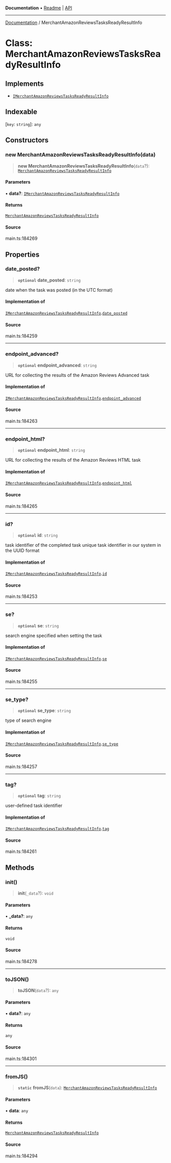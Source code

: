 **Documentation** • [Readme](../README.md) \| [API](../globals.md)

***

[Documentation](../README.md) / MerchantAmazonReviewsTasksReadyResultInfo

# Class: MerchantAmazonReviewsTasksReadyResultInfo

## Implements

- [`IMerchantAmazonReviewsTasksReadyResultInfo`](../interfaces/IMerchantAmazonReviewsTasksReadyResultInfo.md)

## Indexable

 \[`key`: `string`\]: `any`

## Constructors

### new MerchantAmazonReviewsTasksReadyResultInfo(data)

> **new MerchantAmazonReviewsTasksReadyResultInfo**(`data`?): [`MerchantAmazonReviewsTasksReadyResultInfo`](MerchantAmazonReviewsTasksReadyResultInfo.md)

#### Parameters

• **data?**: [`IMerchantAmazonReviewsTasksReadyResultInfo`](../interfaces/IMerchantAmazonReviewsTasksReadyResultInfo.md)

#### Returns

[`MerchantAmazonReviewsTasksReadyResultInfo`](MerchantAmazonReviewsTasksReadyResultInfo.md)

#### Source

main.ts:184269

## Properties

### date\_posted?

> **`optional`** **date\_posted**: `string`

date when the task was posted (in the UTC format)

#### Implementation of

[`IMerchantAmazonReviewsTasksReadyResultInfo`](../interfaces/IMerchantAmazonReviewsTasksReadyResultInfo.md).[`date_posted`](../interfaces/IMerchantAmazonReviewsTasksReadyResultInfo.md#date_posted)

#### Source

main.ts:184259

***

### endpoint\_advanced?

> **`optional`** **endpoint\_advanced**: `string`

URL for collecting the results of the Amazon Reviews Advanced task

#### Implementation of

[`IMerchantAmazonReviewsTasksReadyResultInfo`](../interfaces/IMerchantAmazonReviewsTasksReadyResultInfo.md).[`endpoint_advanced`](../interfaces/IMerchantAmazonReviewsTasksReadyResultInfo.md#endpoint_advanced)

#### Source

main.ts:184263

***

### endpoint\_html?

> **`optional`** **endpoint\_html**: `string`

URL for collecting the results of the Amazon Reviews HTML task

#### Implementation of

[`IMerchantAmazonReviewsTasksReadyResultInfo`](../interfaces/IMerchantAmazonReviewsTasksReadyResultInfo.md).[`endpoint_html`](../interfaces/IMerchantAmazonReviewsTasksReadyResultInfo.md#endpoint_html)

#### Source

main.ts:184265

***

### id?

> **`optional`** **id**: `string`

task identifier of the completed task
unique task identifier in our system in the UUID format

#### Implementation of

[`IMerchantAmazonReviewsTasksReadyResultInfo`](../interfaces/IMerchantAmazonReviewsTasksReadyResultInfo.md).[`id`](../interfaces/IMerchantAmazonReviewsTasksReadyResultInfo.md#id)

#### Source

main.ts:184253

***

### se?

> **`optional`** **se**: `string`

search engine specified when setting the task

#### Implementation of

[`IMerchantAmazonReviewsTasksReadyResultInfo`](../interfaces/IMerchantAmazonReviewsTasksReadyResultInfo.md).[`se`](../interfaces/IMerchantAmazonReviewsTasksReadyResultInfo.md#se)

#### Source

main.ts:184255

***

### se\_type?

> **`optional`** **se\_type**: `string`

type of search engine

#### Implementation of

[`IMerchantAmazonReviewsTasksReadyResultInfo`](../interfaces/IMerchantAmazonReviewsTasksReadyResultInfo.md).[`se_type`](../interfaces/IMerchantAmazonReviewsTasksReadyResultInfo.md#se_type)

#### Source

main.ts:184257

***

### tag?

> **`optional`** **tag**: `string`

user-defined task identifier

#### Implementation of

[`IMerchantAmazonReviewsTasksReadyResultInfo`](../interfaces/IMerchantAmazonReviewsTasksReadyResultInfo.md).[`tag`](../interfaces/IMerchantAmazonReviewsTasksReadyResultInfo.md#tag)

#### Source

main.ts:184261

## Methods

### init()

> **init**(`_data`?): `void`

#### Parameters

• **\_data?**: `any`

#### Returns

`void`

#### Source

main.ts:184278

***

### toJSON()

> **toJSON**(`data`?): `any`

#### Parameters

• **data?**: `any`

#### Returns

`any`

#### Source

main.ts:184301

***

### fromJS()

> **`static`** **fromJS**(`data`): [`MerchantAmazonReviewsTasksReadyResultInfo`](MerchantAmazonReviewsTasksReadyResultInfo.md)

#### Parameters

• **data**: `any`

#### Returns

[`MerchantAmazonReviewsTasksReadyResultInfo`](MerchantAmazonReviewsTasksReadyResultInfo.md)

#### Source

main.ts:184294
